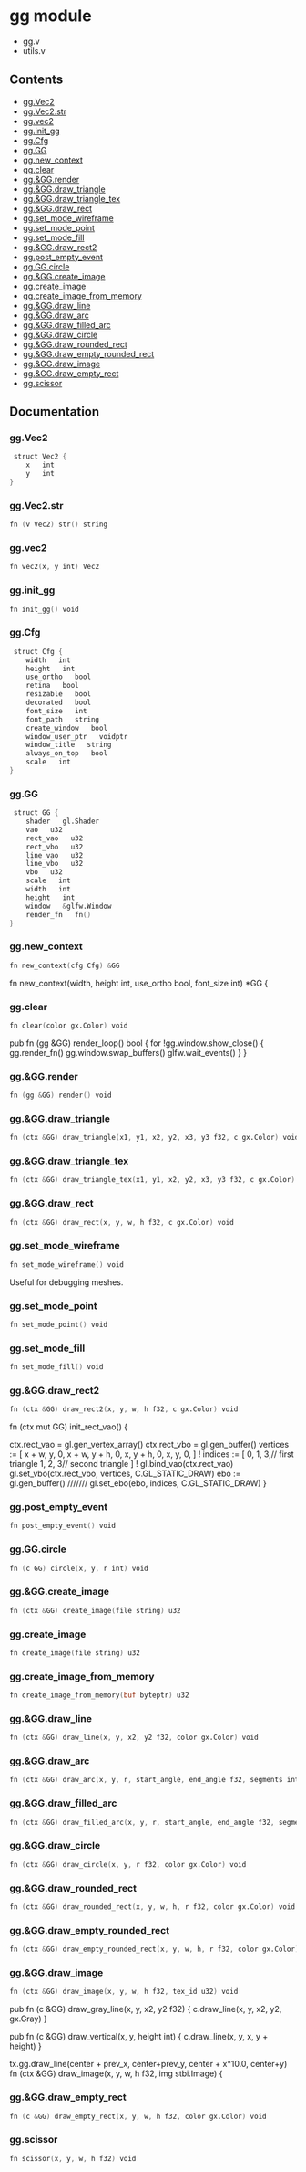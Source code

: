 # gg module
- gg.v
- utils.v
## Contents
- [gg.Vec2](#ggvec)
- [gg.Vec2.str](#ggvecstr)
- [gg.vec2](#ggvec)
- [gg.init_gg](#gginit_gg)
- [gg.Cfg](#ggcfg)
- [gg.GG](#gggg)
- [gg.new_context](#ggnew_context)
- [gg.clear](#ggclear)
- [gg.&GG.render](#ggggrender)
- [gg.&GG.draw_triangle](#ggggdraw_triangle)
- [gg.&GG.draw_triangle_tex](#ggggdraw_triangle_tex)
- [gg.&GG.draw_rect](#ggggdraw_rect)
- [gg.set_mode_wireframe](#ggset_mode_wireframe)
- [gg.set_mode_point](#ggset_mode_point)
- [gg.set_mode_fill](#ggset_mode_fill)
- [gg.&GG.draw_rect2](#ggggdraw_rect)
- [gg.post_empty_event](#ggpost_empty_event)
- [gg.GG.circle](#ggggcircle)
- [gg.&GG.create_image](#ggggcreate_image)
- [gg.create_image](#ggcreate_image)
- [gg.create_image_from_memory](#ggcreate_image_from_memory)
- [gg.&GG.draw_line](#ggggdraw_line)
- [gg.&GG.draw_arc](#ggggdraw_arc)
- [gg.&GG.draw_filled_arc](#ggggdraw_filled_arc)
- [gg.&GG.draw_circle](#ggggdraw_circle)
- [gg.&GG.draw_rounded_rect](#ggggdraw_rounded_rect)
- [gg.&GG.draw_empty_rounded_rect](#ggggdraw_empty_rounded_rect)
- [gg.&GG.draw_image](#ggggdraw_image)
- [gg.&GG.draw_empty_rect](#ggggdraw_empty_rect)
- [gg.scissor](#ggscissor)

## Documentation
### gg.Vec2
```v
 struct Vec2 {
    x   int
    y   int
}
```
### gg.Vec2.str
```v
fn (v Vec2) str() string
```
### gg.vec2
```v
fn vec2(x, y int) Vec2
```
### gg.init_gg
```v
fn init_gg() void
```
### gg.Cfg
```v
 struct Cfg {
    width   int
    height   int
    use_ortho   bool
    retina   bool
    resizable   bool
    decorated   bool
    font_size   int
    font_path   string
    create_window   bool
    window_user_ptr   voidptr
    window_title   string
    always_on_top   bool
    scale   int
}
```
### gg.GG
```v
 struct GG {
    shader   gl.Shader
    vao   u32
    rect_vao   u32
    rect_vbo   u32
    line_vao   u32
    line_vbo   u32
    vbo   u32
    scale   int
    width   int
    height   int
    window   &glfw.Window
    render_fn   fn()
}
```
### gg.new_context
```v
fn new_context(cfg Cfg) &GG
```
fn new_context(width, height int, use_ortho bool, font_size int) *GG {

### gg.clear
```v
fn clear(color gx.Color) void
```
pub fn (gg &GG) render_loop() bool { 
for !gg.window.show_close() { 
gg.render_fn() 
gg.window.swap_buffers() 
glfw.wait_events() 
} 
}

### gg.&GG.render
```v
fn (gg &GG) render() void
```
### gg.&GG.draw_triangle
```v
fn (ctx &GG) draw_triangle(x1, y1, x2, y2, x3, y3 f32, c gx.Color) void
```
### gg.&GG.draw_triangle_tex
```v
fn (ctx &GG) draw_triangle_tex(x1, y1, x2, y2, x3, y3 f32, c gx.Color) void
```
### gg.&GG.draw_rect
```v
fn (ctx &GG) draw_rect(x, y, w, h f32, c gx.Color) void
```
### gg.set_mode_wireframe
```v
fn set_mode_wireframe() void
```
Useful for debugging meshes.

### gg.set_mode_point
```v
fn set_mode_point() void
```
### gg.set_mode_fill
```v
fn set_mode_fill() void
```
### gg.&GG.draw_rect2
```v
fn (ctx &GG) draw_rect2(x, y, w, h f32, c gx.Color) void
```
fn (ctx mut GG) init_rect_vao() { 
 
ctx.rect_vao = gl.gen_vertex_array() 
ctx.rect_vbo = gl.gen_buffer() 
vertices := [ 
x + w, y, 0, 
x + w, y + h, 0, 
x, y + h, 0, 
x, y, 0, 
] ! 
indices := [ 
0, 1, 3,// first triangle 
1, 2, 3// second triangle 
] ! 
gl.bind_vao(ctx.rect_vao) 
gl.set_vbo(ctx.rect_vbo, vertices, C.GL_STATIC_DRAW) 
ebo := gl.gen_buffer() 
/////// 
gl.set_ebo(ebo, indices, C.GL_STATIC_DRAW) 
}

### gg.post_empty_event
```v
fn post_empty_event() void
```
### gg.GG.circle
```v
fn (c GG) circle(x, y, r int) void
```
### gg.&GG.create_image
```v
fn (ctx &GG) create_image(file string) u32
```
### gg.create_image
```v
fn create_image(file string) u32
```
### gg.create_image_from_memory
```v
fn create_image_from_memory(buf byteptr) u32
```
### gg.&GG.draw_line
```v
fn (ctx &GG) draw_line(x, y, x2, y2 f32, color gx.Color) void
```
### gg.&GG.draw_arc
```v
fn (ctx &GG) draw_arc(x, y, r, start_angle, end_angle f32, segments int, color gx.Color) void
```
### gg.&GG.draw_filled_arc
```v
fn (ctx &GG) draw_filled_arc(x, y, r, start_angle, end_angle f32, segments int, color gx.Color) void
```
### gg.&GG.draw_circle
```v
fn (ctx &GG) draw_circle(x, y, r f32, color gx.Color) void
```
### gg.&GG.draw_rounded_rect
```v
fn (ctx &GG) draw_rounded_rect(x, y, w, h, r f32, color gx.Color) void
```
### gg.&GG.draw_empty_rounded_rect
```v
fn (ctx &GG) draw_empty_rounded_rect(x, y, w, h, r f32, color gx.Color) void
```
### gg.&GG.draw_image
```v
fn (ctx &GG) draw_image(x, y, w, h f32, tex_id u32) void
```
pub fn (c &GG) draw_gray_line(x, y, x2, y2 f32) { 
c.draw_line(x, y, x2, y2, gx.Gray) 
} 
 
pub fn (c &GG) draw_vertical(x, y, height int) { 
c.draw_line(x, y, x, y + height) 
} 
 
tx.gg.draw_line(center + prev_x, center+prev_y, center + x*10.0, center+y) 
fn (ctx &GG) draw_image(x, y, w, h f32, img stbi.Image) {

### gg.&GG.draw_empty_rect
```v
fn (c &GG) draw_empty_rect(x, y, w, h f32, color gx.Color) void
```
### gg.scissor
```v
fn scissor(x, y, w, h f32) void
```